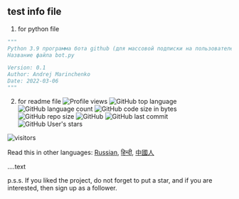 ## test info file
1. for python file
```python
"""
Python 3.9 программа бота github (для массовой подписки на пользователей)
Название файла bot.py

Version: 0.1
Author: Andrej Marinchenko
Date: 2022-03-06
"""
```

2. for readme file
![Profile views](https://gpvc.arturio.dev/BEPb) 
![GitHub top language](https://img.shields.io/github/languages/top/BEPb/first-contributions)
![GitHub language count](https://img.shields.io/github/languages/count/BEPb/first-contributions)
![GitHub code size in bytes](https://img.shields.io/github/languages/code-size/BEPb/first-contributions)
![GitHub repo size](https://img.shields.io/github/repo-size/BEPb/first-contributions) 
![GitHub](https://img.shields.io/github/license/BEPb/first-contributions) 
![GitHub last commit](https://img.shields.io/github/last-commit/BEPb/first-contributions)
![GitHub User's stars](https://img.shields.io/github/stars/BEPb?style=social)
<p align="left">
<img src="https://visitor-badge.laobi.icu/badge?page_id=BEPb.github-contributions" alt="visitors"/>
</p>



Read this in other languages: [Russian](README.ru.md), [हिन्दी](README.hindi.md), [中國人](README.chinese.md)

....text

p.s.s. If you liked the project, do not forget to put a star, and if you are interested, then sign up as a follower.

